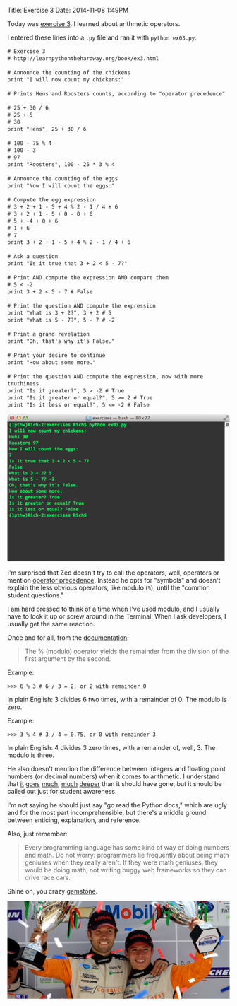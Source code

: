 Title: Exercise 3
Date: 2014-11-08 1:49PM

Today was [exercise 3](http://learnpythonthehardway.org/book/ex3.html). I learned about arithmetic operators.

I entered these lines into a `.py` file and ran it with `python ex03.py`:

```
# Exercise 3
# http://learnpythonthehardway.org/book/ex3.html

# Announce the counting of the chickens
print "I will now count my chickens:"

# Prints Hens and Roosters counts, according to "operator precedence"

# 25 + 30 / 6
# 25 + 5
# 30
print "Hens", 25 + 30 / 6

# 100 - 75 % 4
# 100 - 3
# 97
print "Roosters", 100 - 25 * 3 % 4

# Announce the counting of the eggs
print "Now I will count the eggs:"

# Compute the egg expression
# 3 + 2 + 1 - 5 + 4 % 2 - 1 / 4 + 6
# 3 + 2 + 1 - 5 + 0 - 0 + 6
# 5 + -4 + 0 + 6
# 1 + 6
# 7
print 3 + 2 + 1 - 5 + 4 % 2 - 1 / 4 + 6

# Ask a question
print "Is it true that 3 + 2 < 5 - 7?"

# Print AND compute the expression AND compare them
# 5 < -2
print 3 + 2 < 5 - 7 # False

# Print the question AND compute the expression
print "What is 3 + 2?", 3 + 2 # 5
print "What is 5 - 7?", 5 - 7 # -2

# Print a grand revelation
print "Oh, that's why it's False."

# Print your desire to continue
print "How about some more."

# Print the question AND compute the expression, now with more truthiness
print "Is it greater?", 5 > -2 # True
print "Is it greater or equal?", 5 >= 2 # True
print "Is it less or equal?", 5 <= -2 # False
```

![Exercise 03](/images/ex03.png "Exercise 03")

I'm surprised that Zed doesn't try to call the operators, well, operators or mention [operator precedence](https://docs.python.org/2/reference/expressions.html#operator-precedence). Instead he opts for "symbols" and doesn't explain the less obvious operators, like modulo (`%`), until the "common student questions."

I am hard pressed to think of a time when I've used modulo, and I usually have to look it up or screw around in the Terminal. When I ask developers, I usually get the same reaction.

Once and for all, from the [documentation](https://docs.python.org/2/reference/expressions.html#binary-arithmetic-operations):

> The % (modulo) operator yields the remainder from the division of the first argument by the second.

Example:

```
>>> 6 % 3 # 6 / 3 = 2, or 2 with remainder 0
```

In plain English: 3 divides 6 two times, with a remainder of 0. The modulo is zero.

Example:

```
>>> 3 % 4 # 3 / 4 = 0.75, or 0 with remainder 3
```

In plain English: 4 divides 3 zero times, with a remainder of, well, 3. The modulo is three.

He also doesn't mention the difference between integers and floating point numbers (or decimal numbers) when it comes to arithmetic. I understand that [it](https://docs.python.org/2/library/stdtypes.html#numeric-types-int-float-long-complex) [goes](https://docs.python.org/2/tutorial/floatingpoint.html) [much](https://docs.python.org/2/library/decimal.html), [much](https://docs.python.org/2/faq/design.html#why-are-floating-point-calculations-so-inaccurate) [deeper](http://en.wikipedia.org/wiki/IEEE_floating_point) than it should have gone, but it should be called out just for student awareness.

I'm not saying he should just say "go read the Python docs," which are ugly and for the most part incomprehensible, but there's a middle ground between enticing, explanation, and reference.

Also, just remember:

> Every programming language has some kind of way of doing numbers and math. Do not worry: programmers lie frequently about being math geniuses when they really aren't. If they were math geniuses, they would be doing math, not writing buggy web frameworks so they can drive race cars.

Shine on, you crazy [gemstone](http://david.heinemeierhansson.com/).

[![DHH goes vroom](/images/dhh-racecar.jpg "DHH goes vroom")](http://david.heinemeierhansson.com/)
